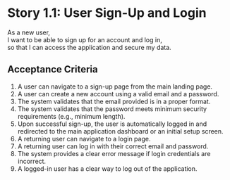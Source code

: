 # Story 1.1: User Sign-Up and Login

As a new user,  
I want to be able to sign up for an account and log in,  
so that I can access the application and secure my data.  

## Acceptance Criteria

1. A user can navigate to a sign-up page from the main landing page.  
2. A user can create a new account using a valid email and a password.  
3. The system validates that the email provided is in a proper format.  
4. The system validates that the password meets minimum security requirements (e.g., minimum length).  
5. Upon successful sign-up, the user is automatically logged in and redirected to the main application dashboard or an initial setup screen.  
6. A returning user can navigate to a login page.  
7. A returning user can log in with their correct email and password.  
8. The system provides a clear error message if login credentials are incorrect.  
9. A logged-in user has a clear way to log out of the application.